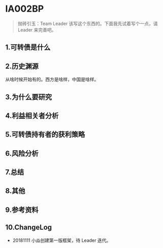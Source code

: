 # IA002BP
> 抛砖引玉：Team Leader 该写这个东西的。下面我先试着写个一点，请 Leader 来完善吧。

## 1.可转债是什么


## 2.历史渊源
从啥时候开始有的。西方是啥样，中国是啥样。

## 3.为什么要研究


## 4.利益相关者分析

## 5.可转债持有者的获利策略

## 6.风险分析

## 7.总结


## 8.其他


## 9.参考资料

## 10.ChangeLog

- 20181111 小焱创建第一版框架，待 Leader 迭代。
